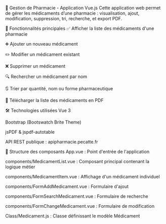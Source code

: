 💊 Gestion de Pharmacie - Application Vue.js
Cette application web permet de gérer les médicaments d’une pharmacie : visualisation, ajout, modification, suppression, tri, recherche, et export PDF.

🚀 Fonctionnalités principales
✅ Afficher la liste des médicaments d'une pharmacie

➕ Ajouter un nouveau médicament

✏️ Modifier un médicament existant

❌ Supprimer un médicament

🔍 Rechercher un médicament par nom

🔃 Trier par quantité, nom ou forme pharmaceutique

📄 Télécharger la liste des médicaments en PDF

🛠️ Technologies utilisées
Vue 3

Bootstrap (Bootswatch Brite Theme)

jsPDF & jspdf-autotable

API REST publique : apipharmacie.pecatte.fr

📁 Structure des composants
App.vue : Point d'entrée de l'application

components/MedicamentList.vue : Composant principal contenant la logique métier

components/MedicamentItem.vue : Affichage d'un médicament individuel

components/FormAddMedicament.vue : Formulaire d'ajout

components/FormSearchMedicament.vue : Formulaire de recherche

components/FormChangeMedicament.vue : Formulaire de modification

Class/Medicament.js : Classe définissant le modèle Médicament
